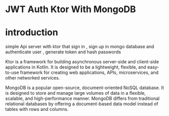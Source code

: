 # JWT Auth Ktor With MongoDB

# introduction 
simple Api server with ktor that sign in , sign up in mongo database and authenticate user , generate token and hash passwords    

Ktor is a framework for building asynchronous server-side and client-side applications in Kotlin.
It is designed to be a lightweight, flexible, and easy-to-use framework for creating web applications, APIs, microservices, and other networked services.

MongoDB is a popular open-source, document-oriented NoSQL database. 
It is designed to store and manage large volumes of data in a flexible, scalable, and high-performance manner. 
MongoDB differs from traditional relational databases by offering a document-based data model instead of tables with rows and columns.
